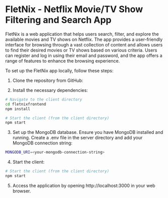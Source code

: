 # FletNix - Netflix Movie/TV Show Filtering and Search App

FletNix is a web application that helps users search, filter, and explore the available movies and TV shows on Netflix. The app provides a user-friendly interface for browsing through a vast collection of content and allows users to find their desired movies or TV shows based on various criteria. Users can register and log in using their email and password, and the app offers a range of features to enhance the browsing experience.

To set up the FletNix app locally, follow these steps:

1. Clone the repository from GitHub:

2. Install the necessary dependencies:

```bash
# Navigate to the client directory
cd fletnixfrontend
npm install
```

```bash
# Start the client (from the client directory)
npm start
```

3. Set up the MongoDB database. Ensure you have MongoDB installed and running. Create a .env file in the server directory and add your MongoDB connection string:

```bash
MONGODB_URI=<your-mongodb-connection-string>
```

4. Start the client:

```bash
# Start the client (from the client directory)
npm start
```

5. Access the application by opening http://localhost:3000 in your web browser.




